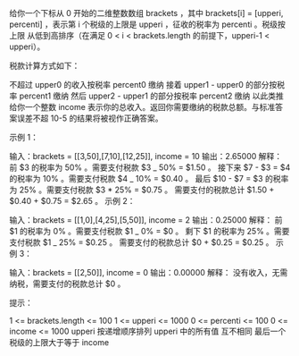 给你一个下标从 0 开始的二维整数数组 brackets ，其中 brackets[i] = [upperi, percenti] ，表示第 i 个税级的上限是 upperi ，征收的税率为 percenti 。税级按上限 从低到高排序（在满足 0 < i < brackets.length 的前提下，upperi-1 < upperi）。

税款计算方式如下：

不超过 upper0 的收入按税率 percent0 缴纳
接着 upper1 - upper0 的部分按税率 percent1 缴纳
然后 upper2 - upper1 的部分按税率 percent2 缴纳
以此类推
给你一个整数 income 表示你的总收入。返回你需要缴纳的税款总额。与标准答案误差不超 10-5 的结果将被视作正确答案。

示例 1：

输入：brackets = [[3,50],[7,10],[12,25]], income = 10
输出：2.65000
解释：
前 $3 的税率为 50% 。需要支付税款 $3 _ 50% = $1.50 。
接下来 $7 - $3 = $4 的税率为 10% 。需要支付税款 $4 _ 10% = $0.40 。
最后 $10 - $7 = $3 的税率为 25% 。需要支付税款 $3 \* 25% = $0.75 。
需要支付的税款总计 $1.50 + $0.40 + $0.75 = $2.65 。
示例 2：

输入：brackets = [[1,0],[4,25],[5,50]], income = 2
输出：0.25000
解释：
前 $1 的税率为 0% 。需要支付税款 $1 _ 0% = $0 。
剩下 $1 的税率为 25% 。需要支付税款 $1 _ 25% = $0.25 。
需要支付的税款总计 $0 + $0.25 = $0.25 。
示例 3：

输入：brackets = [[2,50]], income = 0
输出：0.00000
解释：
没有收入，无需纳税，需要支付的税款总计 $0 。

提示：

1 <= brackets.length <= 100
1 <= upperi <= 1000
0 <= percenti <= 100
0 <= income <= 1000
upperi 按递增顺序排列
upperi 中的所有值 互不相同
最后一个税级的上限大于等于 income

